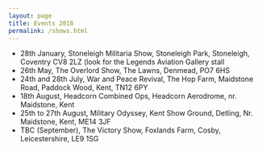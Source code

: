 ```yaml
---
layout: page
title: Events 2018
permalink: /shows.html
---
```


<nav id="events">
  <ul class="over">
    <li><span>28th January,</span> Stoneleigh Militaria Show, Stoneleigh Park, Stoneleigh, Coventry CV8 2LZ (look for the Legends Aviation Gallery stall</li>
    <li><span>26th May,</span> The Overlord Show, The Lawns, Denmead, PO7 6HS</li>
    <li><span>24th and 28th July,</span> War and Peace Revival, The Hop Farm, Maidstone Road, Paddock Wood, Kent, TN12 6PY</li>
    <li><span>18th August,</span> Headcorn Combined Ops, Headcorn Aerodrome, nr. Maidstone, Kent</li>
    <li><span>25th to 27th August,</span> Military Odyssey, Kent Show Ground, Detling, Nr. Maidstone, Kent, ME14 3JF</li>
    <li><span>TBC (September),</span> The Victory Show, Foxlands Farm, Cosby, Leicestershire, LE9 1SG</li>
  </ul>
</nav>
